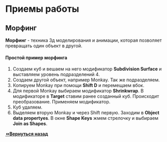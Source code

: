 # Приемы работы

## Морфинг

**Морфинг** - техника 3д моделирования и анимации, которая позволяет превращать один объект в другой.

#### Простой пример морфинга

1. Создаем куб и вешаем на него модификатор **Subdivision Surface** и выставляем уровень подразделений 4.
2. Создаем другой объект, например Monkay. Так же подразделяем.
3. Копируем Monkay при помощи **Shift D** и перемещаем вбок.
4. Для первой Monkay выбираем модификатор **Shrinkwrap**. В модификаторе в **Target** ставим ранее созданный куб. Происходит преобразование. Применяем модификатор.
5. Куб удаляем.
6. Выделяем вторую Monkay и через Shift первую. Заходим в **Object data propertyes**. В окне **Shape Keys** жмем стрелочку и выбираем **Join as Shapes**.

[:rewind:**Вернуться назад**](../../../../README.md)